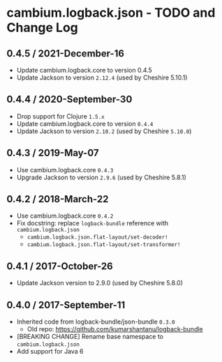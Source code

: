 # cambium.logback.json - TODO and Change Log

## 0.4.5 / 2021-December-16

- Update cambium.logback.core to version 0.4.5
- Update Jackson to version `2.12.4` (used by Cheshire 5.10.1)


## 0.4.4 / 2020-September-30

- Drop support for Clojure `1.5.x`
- Update cambium.logback.core to version `0.4.4`
- Update Jackson to version `2.10.2` (used by Cheshire `5.10.0`)


## 0.4.3 / 2019-May-07

- Use cambium.logback.core `0.4.3`
- Upgrade Jackson to version `2.9.6` (used by Cheshire 5.8.1)


## 0.4.2 / 2018-March-22

- Use cambium.logback.core `0.4.2`
- Fix docstring: replace `logback-bundle` reference with `cambium.logback.json`
  - `cambium.logback.json.flat-layout/set-decoder!`
  - `cambium.logback.json.flat-layout/set-transformer!`


## 0.4.1 / 2017-October-26

- Update Jackson version to 2.9.0 (used by Cheshire 5.8.0)


## 0.4.0 / 2017-September-11

- Inherited code from logback-bundle/json-bundle `0.3.0`
  - Old repo: https://github.com/kumarshantanu/logback-bundle
- [BREAKING CHANGE] Rename base namespace to `cambium.logback.json`
- Add support for Java 6

